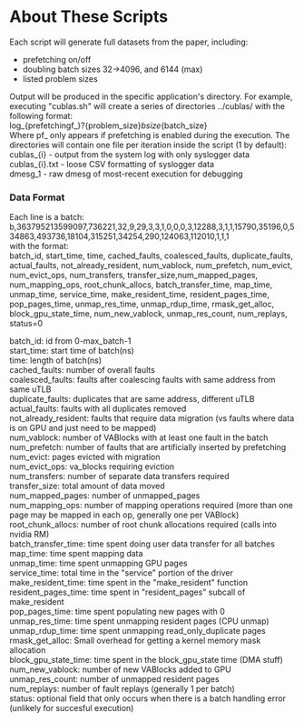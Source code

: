 # About These Scripts
Each script will generate full datasets from the paper, including:
- prefetching on/off
- doubling batch sizes 32->4096, and 6144 (max) 
- listed problem sizes

Output will be produced in the specific application's directory. For example, executing "cublas.sh" will create
a series of directories ../cublas/ with the following format:\
log_{prefetchingf_}?{problem_size}_bsize_{batch_size}\
Where pf_ only appears if prefetching is enabled during the execution. The directories will contain one file per iteration inside the script (1 by default):\
cublas_{i} - output from the system log with only syslogger data\
cublas_{i}.txt - loose CSV formatting of syslogger data\
dmesg_1 - raw dmesg of most-recent execution for debugging

### Data Format
Each line is a batch:\
b,363795213599097,736221,32,9,29,3,3,1,0,0,0,3,12288,3,1,1,15790,35196,0,534863,493736,18104,315251,34254,290,124063,112010,1,1,1\
with the format:\
batch_id, start_time, time, cached_faults, coalesced_faults, duplicate_faults, actual_faults, not_already_resident, num_vablock, num_prefetch, num_evict, num_evict_ops, num_transfers, transfer_size,num_mapped_pages, num_mapping_ops, root_chunk_allocs, batch_transfer_time, map_time, unmap_time, service_time, make_resident_time, resident_pages_time, pop_pages_time, unmap_res_time, unmap_rdup_time, rmask_get_alloc, block_gpu_state_time, num_new_vablock, unmap_res_count, num_replays, status=0


batch_id: id from 0-max_batch-1\
start_time: start time of batch(ns)\
time: length of batch(ns)\
cached_faults: number of overall faults\
coalesced_faults: faults after coalescing faults with same address from same uTLB \
duplicate_faults: duplicates that are same address, different uTLB\
actual_faults: faults with all duplicates removed\
not_already_resident: faults  that require data migration (vs faults where data is on GPU and just need to be mapped)\
num_vablock: number of VABlocks with at least one fault in the batch\
num_prefetch: number of faults that are artificially inserted by prefetching\
num_evict: pages evicted with migration\
num_evict_ops: va_blocks requiring eviction\
num_transfers: number of separate data transfers required\
transfer_size: total amount of data moved\
num_mapped_pages: number of unmapped_pages\
num_mapping_ops: number of mapping operations required (more than one page may be mapped in each op, generally one per VABlock)\
root_chunk_allocs: number of root chunk allocations required (calls into nvidia RM) \
batch_transfer_time: time spent doing user data transfer for all batches \
map_time: time spent mapping data\
unmap_time: time spent unmapping GPU pages \
service_time: total time in the "service" portion of the driver \
make_resident_time: time spent in the "make_resident" function\
resident_pages_time: time spent in "resident_pages" subcall of make_resident\
pop_pages_time: time spent populating new pages with 0 \
unmap_res_time: time spent unmapping resident pages (CPU unmap)\
unmap_rdup_time: time spent unmapping read_only_duplicate pages\
rmask_get_alloc: Small overhead for getting a kernel memory mask allocation\
block_gpu_state_time: time spent in the block_gpu_state time (DMA stuff)\
num_new_vablock: number of new VABlocks added to GPU\
unmap_res_count: number of unmapped resident pages\
num_replays: number of fault replays (generally 1 per batch)\
status: optional field that only occurs when there is a batch handling error (unlikely for succesful execution)
